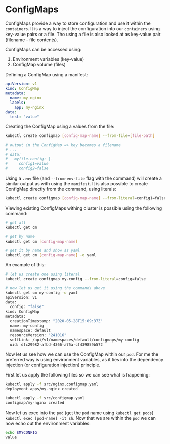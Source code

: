 # ConfigMaps

ConfigMaps provide a way to store configuration and use it within the `containers`. It is a way to inject the configuration into our `containers` using key-value pairs or a file. Tho using a file is also looked at as key-value pair (filename - file contents).

ConfigMaps can be accessed using:

1. Environment variables (key-value)
2. ConfigMap volume (files)

Defining a ConfigMap using a manifest:

```yml
apiVersion: v1
kind: ConfigMap
metadata:
  name: my-nginx
  labels:
    app: my-nginx
data:
  test: "value"
```

Creating the ConfigMap using a values from the file:

```bash
kubectl create configmap [config-map-name] --from-file=[file-path]

# output in the ConfigMap => key becomes a filename
# ...
# data:
#   myfile.config: |-
#     config1=value
#     config2=false
```

Using a `.env` file (and `--from-env-file` flag with the command) will create a similar output as with using the `manifest`. It is also possible to create ConfigMap directly from the command, using literals:

```bash
kubectl create configmap [config-map-name] --from-literal=config1=false --from-literal=config2=value
```

Viewing existing ConfigMaps withing cluster is possible using the following command:

```bash
# get all
kubectl get cm

# get by name
kubectl get cm [config-map-name]

# get it by name and show as yaml
kubectl get cm [config-map-name] -o yaml
```

An example of this:

```bash
# let us create one using literal
kubectl create configmap my-config --from-literal=config=false

# now let us get it using the commands above
kubectl get cm my-config -o yaml
apiVersion: v1
data:
  config: "false"
kind: ConfigMap
metadata:
  creationTimestamp: "2020-05-28T15:09:37Z"
  name: my-config
  namespace: default
  resourceVersion: "241016"
  selfLink: /api/v1/namespaces/default/configmaps/my-config
  uid: dfc29982-afbd-4366-a75a-cf439859b572
```

Now let us see how we can use the ConfigMap within our `pod`. For me the preferred way is using environment variables, as it ties into the dependency injection (or configuration injection) principle.

First let us apply the following files so we can see what is happening:

```bash
kubectl apply -f src/nginx.configmap.yaml
deployment.apps/my-nginx created

kubectl apply -f src/configmap.yaml
configmap/my-nginx created
```

Now let us exec into the `pod` (get the `pod` name using `kubectl get pods`) `kubectl exec [pod-name] -it sh`. Now that we are within the `pod` we can now echo out the environment variables:

```bash
echo $MYCONFIG
value
```
